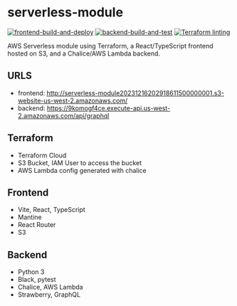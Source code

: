 # serverless-module
[![frontend-build-and-deploy](https://github.com/DustinAlandzes/serverless-module/actions/workflows/frontend.yml/badge.svg)](https://github.com/DustinAlandzes/serverless-module/actions/workflows/frontend.yml)
[![backend-build-and-test](https://github.com/DustinAlandzes/serverless-module/actions/workflows/backend.yml/badge.svg)](https://github.com/DustinAlandzes/serverless-module/actions/workflows/backend.yml)
[![Terraform linting](https://github.com/DustinAlandzes/serverless-module/actions/workflows/terraform-linting.yml/badge.svg)](https://github.com/DustinAlandzes/serverless-module/actions/workflows/terraform-linting.yml)


AWS Serverless module using Terraform, a React/TypeScript frontend hosted on S3, and a Chalice/AWS Lambda backend.

## URLS
* frontend: http://serverless-module20231216202918611500000001.s3-website-us-west-2.amazonaws.com/
* backend: https://9komogf4ce.execute-api.us-west-2.amazonaws.com/api/graphql

## Terraform
* Terraform Cloud
* S3 Bucket, IAM User to access the bucket
* AWS Lambda config generated with chalice

## Frontend
* Vite, React, TypeScript
* Mantine
* React Router
* S3

## Backend
* Python 3
* Black, pytest
* Chalice, AWS Lambda
* Strawberry, GraphQL